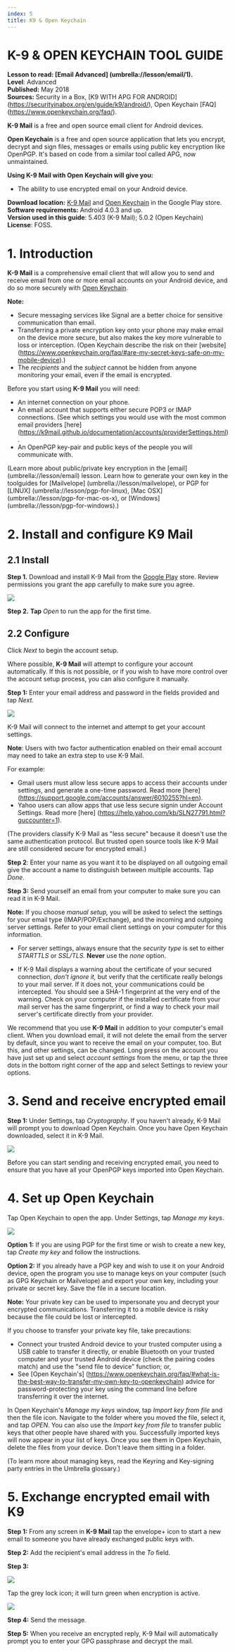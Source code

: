 ```yaml
---
index: 5
title: K9 & Open Keychain
---
```

# K-9 & OPEN KEYCHAIN TOOL GUIDE


**Lesson to read: [Email Advanced] (umbrella://lesson/email/1).**  
**Level**: Advanced    
**Published:** May 2018    
**Sources:** Security in a Box, [K9 WITH APG FOR ANDROID] (https://securityinabox.org/en/guide/k9/android/), Open Keychain [FAQ] (https://www.openkeychain.org/faq/). 

**K-9 Mail** is a free and open source email client for Android devices. 

**Open Keychain** is a free and open source application that lets you encrypt, decrypt and sign files, messages or emails using public key encryption like OpenPGP. It's based on code from a similar tool called APG, now unmaintained. 

**Using K-9 Mail with Open Keychain will give you:**  
- The ability to use encrypted email on your Android device.

**Download location:** [K-9 Mail](https://play.google.com/store/apps/details?id=com.fsck.k9) and [Open Keychain](https://play.google.com/store/apps/details?) in the Google Play store.  
**Software requirements:**  Android 4.0.3 and up.  
**Version used in this guide**: 5.403 (K-9 Mail); 5.0.2 (Open Keychain)  
**License**: FOSS. 

# 1. Introduction

**K-9 Mail** is a comprehensive email client that will allow you to send and receive email from one or more email accounts on your Android device, and do so more securely with [Open Keychain](https://play.google.com/store/apps/details?id=org.sufficientlysecure.keychain&hl=en_GB).

**Note:**    
- Secure messaging services like Signal are a better choice for sensitive communication than email.   
- Transferring a private encryption key onto your phone may make email on the device more secure, but also makes the key more vulnerable to loss or interception. (Open Keychain describe the risk on their [website] (https://www.openkeychain.org/faq/#are-my-secret-keys-safe-on-my-mobile-device).) 
- The *recipients* and the *subject* cannot be hidden from anyone monitoring your email, even if the email is encrypted.

Before you start using **K-9 Mail** you will need:  
- An internet connection on your phone.  
- An email account that supports either secure POP3 or IMAP connections. (See which settings you would use with the most common email providers [here] (https://k9mail.github.io/documentation/accounts/providerSettings.html).   
- An OpenPGP key-pair and public keys of the people you will communicate with. 

(Learn more about public/private key encryption in the [email] (umbrella://lesson/email) lesson. Learn how to generate your own key in the toolguides for [Mailvelope] (umbrella://lesson/mailvelope), or PGP for [LINUX] (umbrella://lesson/pgp-for-linux), [Mac OSX] (umbrella://lesson/pgp-for-mac-os-x), or [Windows] (umbrella://lesson/pgp-for-windows).)

# 2. Install and configure K9 Mail

## 2.1 Install

**Step 1.** Download and install K-9 Mail from the [Google Play](https://play.google.com/store/apps/details?id=com.fsck.k9) store. Review permissions you grant the app carefully to make sure you agree. 

![](tool_k9_1.png)

**Step 2.** **Tap** *Open* to run the app for the first time.

## 2.2 Configure

Click *Next* to begin the account setup. 

Where possible, **K-9 Mail** will attempt to configure your account automatically.  If this is not possible, or if you wish to have more control over the account setup process, you can also configure it manually.

**Step 1:** Enter your email address and password in the fields provided and tap *Next.* 

![](tool_k9_2.png)

K-9 Mail will connect to the internet and attempt to get your account settings.
 
**Note**: Users with two factor authentication enabled on their email account may need to take an extra step to use K-9 Mail. 
 
For example:      
* Gmail users must allow less secure apps to access their accounts under settings, and generate a one-time password. Read more [here] (https://support.google.com/accounts/answer/6010255?hl=en).   
* Yahoo users can allow apps that use less secure signin under Account Settings. Read more [here] (https://help.yahoo.com/kb/SLN27791.html?guccounter=1). 
 
(The providers classify K-9 Mail as "less secure" because it doesn't use the same authentication protocol. But trusted open source tools like K-9 Mail are still considered secure for encrypted email.)


**Step 2**: Enter your name as you want it to be displayed on all outgoing email give the account a name to distinguish between multiple accounts.  Tap *Done*.

**Step 3:** Send yourself an email from your computer to make sure you can read it in K-9 Mail. 

**Note:** If you choose *manual setup,* you will be asked to select the settings for your email type (IMAP/POP/Exchange), and the incoming and outgoing server settings. Refer to your email client settings on your computer for this information.   

- For server settings, always ensure that the *security type* is set to either *STARTTLS* or *SSL/TLS*. **Never** use the *none* option. 
 
- If K-9 Mail displays a warning about the certificate of your secured connection, *don't ignore it,* but verify that the certificate really belongs to your mail server. If it does not, your communications could be intercepted. You should see a SHA-1 fingerprint at the very end of the warning. Check on your computer if the installed certificate from your mail server has the same fingerprint, or find a way to check your mail server's certificate directly from your provider. 


We recommend that you use **K-9 Mail** in addition to your computer's email client. When you download email, it will not delete the email from the server by default, since you want to receive the email on your computer, too. But this, and other settings, can be changed. Long press on the account you have just set up and select *account settings* from the menu, or tap the three dots in the bottom right corner of the app and select Settings to review your options.


# 3. Send and receive encrypted email 

**Step 1:** Under Settings, tap *Cryptography*. If you haven't already, K-9 Mail will prompt you to download Open Keychain. Once you have Open Keychain downloaded, select it in K-9 Mail.

![](tool_k9_5.png)
  
Before you can start sending and receiving encrypted email, you need to ensure that you have all your OpenPGP keys imported into Open Keychain.  

# 4. Set up Open Keychain

Tap Open Keychain to open the app. Under Settings, tap *Manage my keys*. 

![](tool_k9_6.png)  

**Option 1:** If you are using PGP for the first time or wish to create a new key, tap *Create my key* and follow the instructions.

**Option 2:** If you already have a PGP key and wish to use it on your Android device, open the program you use to manage keys on your computer (such as GPG Keychain or Mailvelope) and export your own key, including your private or secret key. Save the file in a secure location. 

**Note:** Your private key can be used to impersonate you and decrypt your encrypted communications. Transferring it to a mobile device is risky because the file could be lost or intercepted. 

If you choose to transfer your private key file, take precautions:    

- Connect your trusted Android device to your trusted computer using a USB cable to transfer it directly, or enable Bluetooth on your trusted computer and your trusted Android device (check the pairing codes match) and use the "send file to device" function; or, 
- See [Open Keychain's] (https://www.openkeychain.org/faq/#what-is-the-best-way-to-transfer-my-own-key-to-openkeychain) advice for password-protecting your key using the command line before transferring it over the internet.

In Open Keychain's *Manage my keys* window, tap *Import key from file* and then the file icon. Navigate to the folder where you moved the file, select it, and tap *OPEN*. You can also use the *Import key from file* to transfer public keys that other people have shared with you. Successfully imported keys will now appear in your list of keys. Once you see them in Open Keychain, delete the files from your device. Don't leave them sitting in a folder.     

(To learn more about managing keys, read the Keyring and Key-signing party entries in the Umbrella glossary.)


# 5. Exchange encrypted email with K9

**Step 1:** From any screen in **K-9 Mail** tap the envelope+ icon to start a new email to someone you have already exchanged public keys with. 

**Step 2:** Add the recipient's email address in the *To* field.

**Step 3:**   

![](tool_k9_7.png)

Tap the grey lock icon; it will turn green when encryption is active.  

![](tool_k9_8.png) 

**Step 4:** Send the message.

**Step 5:** When you receive an encrypted reply, K-9 Mail will automatically prompt you to enter your GPG passphrase and decrypt the mail.